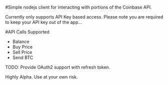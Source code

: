 #Simple nodejs client for interacting with portions of the Coinbase API.

Currently only supports API Key based access.
Please note you are required to keep your API key out of the app... 

#API Calls Supported
* Balance
* Buy Price 
* Sell Price
* Send BTC

TODO: Provide OAuth2 support with refresh token.



Highly Alpha.
Use at your own risk.
